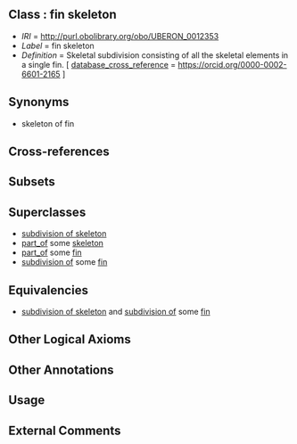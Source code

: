 
## Class : fin skeleton

 * *IRI* = http://purl.obolibrary.org/obo/UBERON_0012353
 * *Label* = fin skeleton
 * *Definition* = Skeletal subdivision consisting of all the skeletal elements in a single fin. [ [database_cross_reference](../../ef/oboInOwl#hasDbXref.md) = https://orcid.org/0000-0002-6601-2165 ]

## Synonyms

 * skeleton of fin

## Cross-references


## Subsets


## Superclasses

 * [subdivision of skeleton](../../UBERON/12/UBERON_0010912.md)
 * [part_of](../../BFO/50/BFO_0000050.md) some [skeleton](../../UBERON/88/UBERON_0004288.md)
 * [part_of](../../BFO/50/BFO_0000050.md) some [fin](../../UBERON/97/UBERON_0008897.md)
 * [subdivision of](../../core#subdivision/of/core#subdivision_of.md) some [fin](../../UBERON/97/UBERON_0008897.md)

## Equivalencies

 * [subdivision of skeleton](../../UBERON/12/UBERON_0010912.md) and [subdivision of](../../core#subdivision/of/core#subdivision_of.md) some [fin](../../UBERON/97/UBERON_0008897.md)

## Other Logical Axioms


## Other Annotations


## Usage


## External Comments


